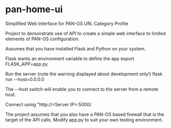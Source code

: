 # pan-home-ui
Simplified Web Interface for PAN-OS URL Category Profile

Project to demonstrate use of API to create a simple web interface to limited elements of PAN-OS configuration.

Assumes that you have installed Flask and Python on your system.

Flask wants an environment variable to define the app 
export FLASK_APP=app.py

Run the server (note the warning displayed about development only!)
flask run --host=0.0.0.0

The --host switch will enable you to connect to the server from a remote host.

Connect using "http://\<Server IP\>:5000/

The project assumes that you also have a PAN-OS based firewall that is the target of the API calls.
Modify app.py to suit your own testing environment.
